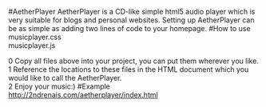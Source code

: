 #AetherPlayer
AetherPlayer is a CD-like simple html5 audio player which is very suitable for blogs and personal websites. Setting up AetherPlayer can be as simple as adding two lines of code to your homepage.
#How to use 
musicplayer.css   
musicplayer.js  

0 Copy all files above into your project, you can put them wherever you like.  
1 Reference the locations to these files in the HTML document which you would like to call the AetherPlayer.  
2 Enjoy your music:)
#Example
http://2ndrenais.com/aetherplayer/index.html


